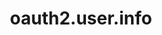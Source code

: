 ---
layout: ResourceOverview
title: oauth2.user.info
description: Overview
schema: oauth2.user.info
api: oauth2
---